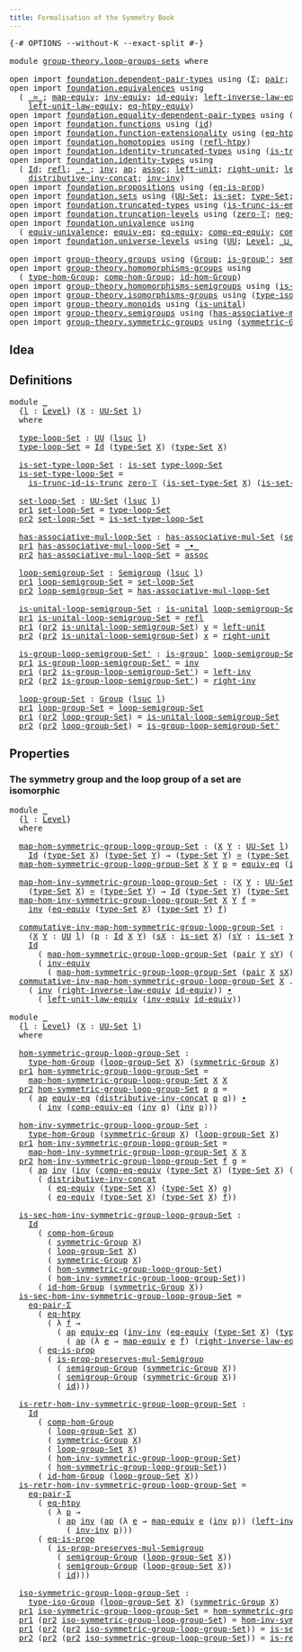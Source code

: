 ```yaml
---
title: Formalisation of the Symmetry Book
---
```


<pre class="Agda"><a id="60" class="Symbol">{-#</a> <a id="64" class="Keyword">OPTIONS</a> <a id="72" class="Pragma">--without-K</a> <a id="84" class="Pragma">--exact-split</a> <a id="98" class="Symbol">#-}</a>

<a id="103" class="Keyword">module</a> <a id="110" href="group-theory.loop-groups-sets.html" class="Module">group-theory.loop-groups-sets</a> <a id="140" class="Keyword">where</a>

<a id="147" class="Keyword">open</a> <a id="152" class="Keyword">import</a> <a id="159" href="foundation.dependent-pair-types.html" class="Module">foundation.dependent-pair-types</a> <a id="191" class="Keyword">using</a> <a id="197" class="Symbol">(</a><a id="198" href="foundation-core.dependent-pair-types.html#502" class="Record">Σ</a><a id="199" class="Symbol">;</a> <a id="201" href="foundation-core.dependent-pair-types.html#575" class="InductiveConstructor">pair</a><a id="205" class="Symbol">;</a> <a id="207" href="foundation-core.dependent-pair-types.html#592" class="Field">pr1</a><a id="210" class="Symbol">;</a> <a id="212" href="foundation-core.dependent-pair-types.html#604" class="Field">pr2</a><a id="215" class="Symbol">)</a>
<a id="217" class="Keyword">open</a> <a id="222" class="Keyword">import</a> <a id="229" href="foundation.equivalences.html" class="Module">foundation.equivalences</a> <a id="253" class="Keyword">using</a>
  <a id="261" class="Symbol">(</a> <a id="263" href="foundation-core.equivalences.html#1607" class="Function Operator">_≃_</a><a id="266" class="Symbol">;</a> <a id="268" href="foundation-core.equivalences.html#1807" class="Function">map-equiv</a><a id="277" class="Symbol">;</a> <a id="279" href="foundation-core.equivalences.html#5707" class="Function">inv-equiv</a><a id="288" class="Symbol">;</a> <a id="290" href="foundation-core.equivalences.html#2480" class="Function">id-equiv</a><a id="298" class="Symbol">;</a> <a id="300" href="foundation.equivalences.html#15272" class="Function">left-inverse-law-equiv</a><a id="322" class="Symbol">;</a> <a id="324" href="foundation.equivalences.html#15445" class="Function">right-inverse-law-equiv</a><a id="347" class="Symbol">;</a>
    <a id="353" href="foundation.equivalences.html#15046" class="Function">left-unit-law-equiv</a><a id="372" class="Symbol">;</a> <a id="374" href="foundation.equivalences.html#13491" class="Function">eq-htpy-equiv</a><a id="387" class="Symbol">)</a>
<a id="389" class="Keyword">open</a> <a id="394" class="Keyword">import</a> <a id="401" href="foundation.equality-dependent-pair-types.html" class="Module">foundation.equality-dependent-pair-types</a> <a id="442" class="Keyword">using</a> <a id="448" class="Symbol">(</a><a id="449" href="foundation.equality-dependent-pair-types.html#1372" class="Function">eq-pair-Σ</a><a id="458" class="Symbol">)</a>
<a id="460" class="Keyword">open</a> <a id="465" class="Keyword">import</a> <a id="472" href="foundation.functions.html" class="Module">foundation.functions</a> <a id="493" class="Keyword">using</a> <a id="499" class="Symbol">(</a><a id="500" href="foundation-core.functions.html#309" class="Function">id</a><a id="502" class="Symbol">)</a>
<a id="504" class="Keyword">open</a> <a id="509" class="Keyword">import</a> <a id="516" href="foundation.function-extensionality.html" class="Module">foundation.function-extensionality</a> <a id="551" class="Keyword">using</a> <a id="557" class="Symbol">(</a><a id="558" href="foundation-core.function-extensionality.html#1464" class="Function">eq-htpy</a><a id="565" class="Symbol">)</a>
<a id="567" class="Keyword">open</a> <a id="572" class="Keyword">import</a> <a id="579" href="foundation.homotopies.html" class="Module">foundation.homotopies</a> <a id="601" class="Keyword">using</a> <a id="607" class="Symbol">(</a><a id="608" href="foundation-core.homotopies.html#710" class="Function">refl-htpy</a><a id="617" class="Symbol">)</a>
<a id="619" class="Keyword">open</a> <a id="624" class="Keyword">import</a> <a id="631" href="foundation.identity-truncated-types.html" class="Module">foundation.identity-truncated-types</a> <a id="667" class="Keyword">using</a> <a id="673" class="Symbol">(</a><a id="674" href="foundation.identity-truncated-types.html#643" class="Function">is-trunc-id-is-trunc</a><a id="694" class="Symbol">)</a>
<a id="696" class="Keyword">open</a> <a id="701" class="Keyword">import</a> <a id="708" href="foundation.identity-types.html" class="Module">foundation.identity-types</a> <a id="734" class="Keyword">using</a>
  <a id="742" class="Symbol">(</a> <a id="744" href="foundation-core.identity-types.html#641" class="Datatype">Id</a><a id="746" class="Symbol">;</a> <a id="748" href="foundation-core.identity-types.html#694" class="InductiveConstructor">refl</a><a id="752" class="Symbol">;</a> <a id="754" href="foundation-core.identity-types.html#1239" class="Function Operator">_∙_</a><a id="757" class="Symbol">;</a> <a id="759" href="foundation-core.identity-types.html#1552" class="Function">inv</a><a id="762" class="Symbol">;</a> <a id="764" href="foundation-core.identity-types.html#2853" class="Function">ap</a><a id="766" class="Symbol">;</a> <a id="768" href="foundation-core.identity-types.html#1699" class="Function">assoc</a><a id="773" class="Symbol">;</a> <a id="775" href="foundation-core.identity-types.html#1828" class="Function">left-unit</a><a id="784" class="Symbol">;</a> <a id="786" href="foundation-core.identity-types.html#1905" class="Function">right-unit</a><a id="796" class="Symbol">;</a> <a id="798" href="foundation-core.identity-types.html#1995" class="Function">left-inv</a><a id="806" class="Symbol">;</a> <a id="808" href="foundation-core.identity-types.html#2081" class="Function">right-inv</a><a id="817" class="Symbol">;</a>
    <a id="823" href="foundation-core.identity-types.html#2248" class="Function">distributive-inv-concat</a><a id="846" class="Symbol">;</a> <a id="848" href="foundation-core.identity-types.html#2169" class="Function">inv-inv</a><a id="855" class="Symbol">)</a>
<a id="857" class="Keyword">open</a> <a id="862" class="Keyword">import</a> <a id="869" href="foundation.propositions.html" class="Module">foundation.propositions</a> <a id="893" class="Keyword">using</a> <a id="899" class="Symbol">(</a><a id="900" href="foundation-core.propositions.html#2707" class="Function">eq-is-prop</a><a id="910" class="Symbol">)</a>
<a id="912" class="Keyword">open</a> <a id="917" class="Keyword">import</a> <a id="924" href="foundation.sets.html" class="Module">foundation.sets</a> <a id="940" class="Keyword">using</a> <a id="946" class="Symbol">(</a><a id="947" href="foundation-core.sets.html#1177" class="Function">UU-Set</a><a id="953" class="Symbol">;</a> <a id="955" href="foundation-core.sets.html#1099" class="Function">is-set</a><a id="961" class="Symbol">;</a> <a id="963" href="foundation-core.sets.html#1291" class="Function">type-Set</a><a id="971" class="Symbol">;</a> <a id="973" href="foundation-core.sets.html#1342" class="Function">is-set-type-Set</a><a id="988" class="Symbol">)</a>
<a id="990" class="Keyword">open</a> <a id="995" class="Keyword">import</a> <a id="1002" href="foundation.truncated-types.html" class="Module">foundation.truncated-types</a> <a id="1029" class="Keyword">using</a> <a id="1035" class="Symbol">(</a><a id="1036" href="foundation-core.truncated-types.html#5203" class="Function">is-trunc-is-emb</a><a id="1051" class="Symbol">)</a>
<a id="1053" class="Keyword">open</a> <a id="1058" class="Keyword">import</a> <a id="1065" href="foundation.truncation-levels.html" class="Module">foundation.truncation-levels</a> <a id="1094" class="Keyword">using</a> <a id="1100" class="Symbol">(</a><a id="1101" href="foundation-core.truncation-levels.html#479" class="Function">zero-𝕋</a><a id="1107" class="Symbol">;</a> <a id="1109" href="foundation-core.truncation-levels.html#435" class="Function">neg-one-𝕋</a><a id="1118" class="Symbol">)</a>
<a id="1120" class="Keyword">open</a> <a id="1125" class="Keyword">import</a> <a id="1132" href="foundation.univalence.html" class="Module">foundation.univalence</a> <a id="1154" class="Keyword">using</a>
  <a id="1162" class="Symbol">(</a> <a id="1164" href="foundation.univalence.html#1385" class="Function">equiv-univalence</a><a id="1180" class="Symbol">;</a> <a id="1182" href="foundation-core.univalence.html#832" class="Function">equiv-eq</a><a id="1190" class="Symbol">;</a> <a id="1192" href="foundation.univalence.html#1280" class="Function">eq-equiv</a><a id="1200" class="Symbol">;</a> <a id="1202" href="foundation.univalence.html#3237" class="Function">comp-eq-equiv</a><a id="1215" class="Symbol">;</a> <a id="1217" href="foundation.univalence.html#3059" class="Function">comp-equiv-eq</a><a id="1230" class="Symbol">)</a>
<a id="1232" class="Keyword">open</a> <a id="1237" class="Keyword">import</a> <a id="1244" href="foundation.universe-levels.html" class="Module">foundation.universe-levels</a> <a id="1271" class="Keyword">using</a> <a id="1277" class="Symbol">(</a><a id="1278" href="foundation-core.universe-levels.html#222" class="Primitive">UU</a><a id="1280" class="Symbol">;</a> <a id="1282" href="Agda.Primitive.html#597" class="Postulate">Level</a><a id="1287" class="Symbol">;</a> <a id="1289" href="Agda.Primitive.html#810" class="Primitive Operator">_⊔_</a><a id="1292" class="Symbol">;</a> <a id="1294" href="Agda.Primitive.html#780" class="Primitive">lsuc</a><a id="1298" class="Symbol">)</a>

<a id="1301" class="Keyword">open</a> <a id="1306" class="Keyword">import</a> <a id="1313" href="group-theory.groups.html" class="Module">group-theory.groups</a> <a id="1333" class="Keyword">using</a> <a id="1339" class="Symbol">(</a><a id="1340" href="group-theory.groups.html#2398" class="Function">Group</a><a id="1345" class="Symbol">;</a> <a id="1347" href="group-theory.groups.html#1938" class="Function">is-group&#39;</a><a id="1356" class="Symbol">;</a> <a id="1358" href="group-theory.groups.html#2520" class="Function">semigroup-Group</a><a id="1373" class="Symbol">)</a>
<a id="1375" class="Keyword">open</a> <a id="1380" class="Keyword">import</a> <a id="1387" href="group-theory.homomorphisms-groups.html" class="Module">group-theory.homomorphisms-groups</a> <a id="1421" class="Keyword">using</a>
  <a id="1429" class="Symbol">(</a> <a id="1431" href="group-theory.homomorphisms-groups.html#1617" class="Function">type-hom-Group</a><a id="1445" class="Symbol">;</a> <a id="1447" href="group-theory.homomorphisms-groups.html#2243" class="Function">comp-hom-Group</a><a id="1461" class="Symbol">;</a> <a id="1463" href="group-theory.homomorphisms-groups.html#2074" class="Function">id-hom-Group</a><a id="1475" class="Symbol">)</a>
<a id="1477" class="Keyword">open</a> <a id="1482" class="Keyword">import</a> <a id="1489" href="group-theory.homomorphisms-semigroups.html" class="Module">group-theory.homomorphisms-semigroups</a> <a id="1527" class="Keyword">using</a> <a id="1533" class="Symbol">(</a><a id="1534" href="group-theory.homomorphisms-semigroups.html#2098" class="Function">is-prop-preserves-mul-Semigroup</a><a id="1565" class="Symbol">)</a>
<a id="1567" class="Keyword">open</a> <a id="1572" class="Keyword">import</a> <a id="1579" href="group-theory.isomorphisms-groups.html" class="Module">group-theory.isomorphisms-groups</a> <a id="1612" class="Keyword">using</a> <a id="1618" class="Symbol">(</a><a id="1619" href="group-theory.isomorphisms-groups.html#1701" class="Function">type-iso-Group</a><a id="1633" class="Symbol">)</a>
<a id="1635" class="Keyword">open</a> <a id="1640" class="Keyword">import</a> <a id="1647" href="group-theory.monoids.html" class="Module">group-theory.monoids</a> <a id="1668" class="Keyword">using</a> <a id="1674" class="Symbol">(</a><a id="1675" href="group-theory.monoids.html#831" class="Function">is-unital</a><a id="1684" class="Symbol">)</a>
<a id="1686" class="Keyword">open</a> <a id="1691" class="Keyword">import</a> <a id="1698" href="group-theory.semigroups.html" class="Module">group-theory.semigroups</a> <a id="1722" class="Keyword">using</a> <a id="1728" class="Symbol">(</a><a id="1729" href="group-theory.semigroups.html#611" class="Function">has-associative-mul-Set</a><a id="1752" class="Symbol">;</a> <a id="1754" href="group-theory.semigroups.html#737" class="Function">Semigroup</a><a id="1763" class="Symbol">)</a>
<a id="1765" class="Keyword">open</a> <a id="1770" class="Keyword">import</a> <a id="1777" href="group-theory.symmetric-groups.html" class="Module">group-theory.symmetric-groups</a> <a id="1807" class="Keyword">using</a> <a id="1813" class="Symbol">(</a><a id="1814" href="group-theory.symmetric-groups.html#3527" class="Function">symmetric-Group</a><a id="1829" class="Symbol">)</a>
</pre>
## Idea

## Definitions
<pre class="Agda"><a id="1868" class="Keyword">module</a> <a id="1875" href="group-theory.loop-groups-sets.html#1875" class="Module">_</a>
  <a id="1879" class="Symbol">{</a><a id="1880" href="group-theory.loop-groups-sets.html#1880" class="Bound">l</a> <a id="1882" class="Symbol">:</a> <a id="1884" href="Agda.Primitive.html#597" class="Postulate">Level</a><a id="1889" class="Symbol">}</a> <a id="1891" class="Symbol">(</a><a id="1892" href="group-theory.loop-groups-sets.html#1892" class="Bound">X</a> <a id="1894" class="Symbol">:</a> <a id="1896" href="foundation-core.sets.html#1177" class="Function">UU-Set</a> <a id="1903" href="group-theory.loop-groups-sets.html#1880" class="Bound">l</a><a id="1904" class="Symbol">)</a>
  <a id="1908" class="Keyword">where</a>

  <a id="1917" href="group-theory.loop-groups-sets.html#1917" class="Function">type-loop-Set</a> <a id="1931" class="Symbol">:</a> <a id="1933" href="foundation-core.universe-levels.html#222" class="Primitive">UU</a> <a id="1936" class="Symbol">(</a><a id="1937" href="Agda.Primitive.html#780" class="Primitive">lsuc</a> <a id="1942" href="group-theory.loop-groups-sets.html#1880" class="Bound">l</a><a id="1943" class="Symbol">)</a>
  <a id="1947" href="group-theory.loop-groups-sets.html#1917" class="Function">type-loop-Set</a> <a id="1961" class="Symbol">=</a> <a id="1963" href="foundation-core.identity-types.html#641" class="Datatype">Id</a> <a id="1966" class="Symbol">(</a><a id="1967" href="foundation-core.sets.html#1291" class="Function">type-Set</a> <a id="1976" href="group-theory.loop-groups-sets.html#1892" class="Bound">X</a><a id="1977" class="Symbol">)</a> <a id="1979" class="Symbol">(</a><a id="1980" href="foundation-core.sets.html#1291" class="Function">type-Set</a> <a id="1989" href="group-theory.loop-groups-sets.html#1892" class="Bound">X</a><a id="1990" class="Symbol">)</a>

  <a id="1995" href="group-theory.loop-groups-sets.html#1995" class="Function">is-set-type-loop-Set</a> <a id="2016" class="Symbol">:</a> <a id="2018" href="foundation-core.sets.html#1099" class="Function">is-set</a> <a id="2025" href="group-theory.loop-groups-sets.html#1917" class="Function">type-loop-Set</a>
  <a id="2041" href="group-theory.loop-groups-sets.html#1995" class="Function">is-set-type-loop-Set</a> <a id="2062" class="Symbol">=</a>
    <a id="2068" href="foundation.identity-truncated-types.html#643" class="Function">is-trunc-id-is-trunc</a> <a id="2089" href="foundation-core.truncation-levels.html#479" class="Function">zero-𝕋</a> <a id="2096" class="Symbol">(</a><a id="2097" href="foundation-core.sets.html#1342" class="Function">is-set-type-Set</a> <a id="2113" href="group-theory.loop-groups-sets.html#1892" class="Bound">X</a><a id="2114" class="Symbol">)</a> <a id="2116" class="Symbol">(</a><a id="2117" href="foundation-core.sets.html#1342" class="Function">is-set-type-Set</a> <a id="2133" href="group-theory.loop-groups-sets.html#1892" class="Bound">X</a><a id="2134" class="Symbol">)</a>

  <a id="2139" href="group-theory.loop-groups-sets.html#2139" class="Function">set-loop-Set</a> <a id="2152" class="Symbol">:</a> <a id="2154" href="foundation-core.sets.html#1177" class="Function">UU-Set</a> <a id="2161" class="Symbol">(</a><a id="2162" href="Agda.Primitive.html#780" class="Primitive">lsuc</a> <a id="2167" href="group-theory.loop-groups-sets.html#1880" class="Bound">l</a><a id="2168" class="Symbol">)</a>
  <a id="2172" href="foundation-core.dependent-pair-types.html#592" class="Field">pr1</a> <a id="2176" href="group-theory.loop-groups-sets.html#2139" class="Function">set-loop-Set</a> <a id="2189" class="Symbol">=</a> <a id="2191" href="group-theory.loop-groups-sets.html#1917" class="Function">type-loop-Set</a>
  <a id="2207" href="foundation-core.dependent-pair-types.html#604" class="Field">pr2</a> <a id="2211" href="group-theory.loop-groups-sets.html#2139" class="Function">set-loop-Set</a> <a id="2224" class="Symbol">=</a> <a id="2226" href="group-theory.loop-groups-sets.html#1995" class="Function">is-set-type-loop-Set</a>

  <a id="2250" href="group-theory.loop-groups-sets.html#2250" class="Function">has-associative-mul-loop-Set</a> <a id="2279" class="Symbol">:</a> <a id="2281" href="group-theory.semigroups.html#611" class="Function">has-associative-mul-Set</a> <a id="2305" class="Symbol">(</a><a id="2306" href="group-theory.loop-groups-sets.html#2139" class="Function">set-loop-Set</a><a id="2318" class="Symbol">)</a>
  <a id="2322" href="foundation-core.dependent-pair-types.html#592" class="Field">pr1</a> <a id="2326" href="group-theory.loop-groups-sets.html#2250" class="Function">has-associative-mul-loop-Set</a> <a id="2355" class="Symbol">=</a> <a id="2357" href="foundation-core.identity-types.html#1239" class="Function Operator">_∙_</a>
  <a id="2363" href="foundation-core.dependent-pair-types.html#604" class="Field">pr2</a> <a id="2367" href="group-theory.loop-groups-sets.html#2250" class="Function">has-associative-mul-loop-Set</a> <a id="2396" class="Symbol">=</a> <a id="2398" href="foundation-core.identity-types.html#1699" class="Function">assoc</a>

  <a id="2407" href="group-theory.loop-groups-sets.html#2407" class="Function">loop-semigroup-Set</a> <a id="2426" class="Symbol">:</a> <a id="2428" href="group-theory.semigroups.html#737" class="Function">Semigroup</a> <a id="2438" class="Symbol">(</a><a id="2439" href="Agda.Primitive.html#780" class="Primitive">lsuc</a> <a id="2444" href="group-theory.loop-groups-sets.html#1880" class="Bound">l</a><a id="2445" class="Symbol">)</a>
  <a id="2449" href="foundation-core.dependent-pair-types.html#592" class="Field">pr1</a> <a id="2453" href="group-theory.loop-groups-sets.html#2407" class="Function">loop-semigroup-Set</a> <a id="2472" class="Symbol">=</a> <a id="2474" href="group-theory.loop-groups-sets.html#2139" class="Function">set-loop-Set</a>
  <a id="2489" href="foundation-core.dependent-pair-types.html#604" class="Field">pr2</a> <a id="2493" href="group-theory.loop-groups-sets.html#2407" class="Function">loop-semigroup-Set</a> <a id="2512" class="Symbol">=</a> <a id="2514" href="group-theory.loop-groups-sets.html#2250" class="Function">has-associative-mul-loop-Set</a>

  <a id="2546" href="group-theory.loop-groups-sets.html#2546" class="Function">is-unital-loop-semigroup-Set</a> <a id="2575" class="Symbol">:</a> <a id="2577" href="group-theory.monoids.html#831" class="Function">is-unital</a> <a id="2587" href="group-theory.loop-groups-sets.html#2407" class="Function">loop-semigroup-Set</a>
  <a id="2608" href="foundation-core.dependent-pair-types.html#592" class="Field">pr1</a> <a id="2612" href="group-theory.loop-groups-sets.html#2546" class="Function">is-unital-loop-semigroup-Set</a> <a id="2641" class="Symbol">=</a> <a id="2643" href="foundation-core.identity-types.html#694" class="InductiveConstructor">refl</a>
  <a id="2650" href="foundation-core.dependent-pair-types.html#592" class="Field">pr1</a> <a id="2654" class="Symbol">(</a><a id="2655" href="foundation-core.dependent-pair-types.html#604" class="Field">pr2</a> <a id="2659" href="group-theory.loop-groups-sets.html#2546" class="Function">is-unital-loop-semigroup-Set</a><a id="2687" class="Symbol">)</a> <a id="2689" href="group-theory.loop-groups-sets.html#2689" class="Bound">y</a> <a id="2691" class="Symbol">=</a> <a id="2693" href="foundation-core.identity-types.html#1828" class="Function">left-unit</a>
  <a id="2705" href="foundation-core.dependent-pair-types.html#604" class="Field">pr2</a> <a id="2709" class="Symbol">(</a><a id="2710" href="foundation-core.dependent-pair-types.html#604" class="Field">pr2</a> <a id="2714" href="group-theory.loop-groups-sets.html#2546" class="Function">is-unital-loop-semigroup-Set</a><a id="2742" class="Symbol">)</a> <a id="2744" href="group-theory.loop-groups-sets.html#2744" class="Bound">x</a> <a id="2746" class="Symbol">=</a> <a id="2748" href="foundation-core.identity-types.html#1905" class="Function">right-unit</a>

  <a id="2762" href="group-theory.loop-groups-sets.html#2762" class="Function">is-group-loop-semigroup-Set&#39;</a> <a id="2791" class="Symbol">:</a> <a id="2793" href="group-theory.groups.html#1938" class="Function">is-group&#39;</a> <a id="2803" href="group-theory.loop-groups-sets.html#2407" class="Function">loop-semigroup-Set</a> <a id="2822" href="group-theory.loop-groups-sets.html#2546" class="Function">is-unital-loop-semigroup-Set</a>
  <a id="2853" href="foundation-core.dependent-pair-types.html#592" class="Field">pr1</a> <a id="2857" href="group-theory.loop-groups-sets.html#2762" class="Function">is-group-loop-semigroup-Set&#39;</a> <a id="2886" class="Symbol">=</a> <a id="2888" href="foundation-core.identity-types.html#1552" class="Function">inv</a>
  <a id="2894" href="foundation-core.dependent-pair-types.html#592" class="Field">pr1</a> <a id="2898" class="Symbol">(</a><a id="2899" href="foundation-core.dependent-pair-types.html#604" class="Field">pr2</a> <a id="2903" href="group-theory.loop-groups-sets.html#2762" class="Function">is-group-loop-semigroup-Set&#39;</a><a id="2931" class="Symbol">)</a> <a id="2933" class="Symbol">=</a> <a id="2935" href="foundation-core.identity-types.html#1995" class="Function">left-inv</a>
  <a id="2946" href="foundation-core.dependent-pair-types.html#604" class="Field">pr2</a> <a id="2950" class="Symbol">(</a><a id="2951" href="foundation-core.dependent-pair-types.html#604" class="Field">pr2</a> <a id="2955" href="group-theory.loop-groups-sets.html#2762" class="Function">is-group-loop-semigroup-Set&#39;</a><a id="2983" class="Symbol">)</a> <a id="2985" class="Symbol">=</a> <a id="2987" href="foundation-core.identity-types.html#2081" class="Function">right-inv</a>

  <a id="3000" href="group-theory.loop-groups-sets.html#3000" class="Function">loop-group-Set</a> <a id="3015" class="Symbol">:</a> <a id="3017" href="group-theory.groups.html#2398" class="Function">Group</a> <a id="3023" class="Symbol">(</a><a id="3024" href="Agda.Primitive.html#780" class="Primitive">lsuc</a> <a id="3029" href="group-theory.loop-groups-sets.html#1880" class="Bound">l</a><a id="3030" class="Symbol">)</a>
  <a id="3034" href="foundation-core.dependent-pair-types.html#592" class="Field">pr1</a> <a id="3038" href="group-theory.loop-groups-sets.html#3000" class="Function">loop-group-Set</a> <a id="3053" class="Symbol">=</a> <a id="3055" href="group-theory.loop-groups-sets.html#2407" class="Function">loop-semigroup-Set</a>
  <a id="3076" href="foundation-core.dependent-pair-types.html#592" class="Field">pr1</a> <a id="3080" class="Symbol">(</a><a id="3081" href="foundation-core.dependent-pair-types.html#604" class="Field">pr2</a> <a id="3085" href="group-theory.loop-groups-sets.html#3000" class="Function">loop-group-Set</a><a id="3099" class="Symbol">)</a> <a id="3101" class="Symbol">=</a> <a id="3103" href="group-theory.loop-groups-sets.html#2546" class="Function">is-unital-loop-semigroup-Set</a>
  <a id="3134" href="foundation-core.dependent-pair-types.html#604" class="Field">pr2</a> <a id="3138" class="Symbol">(</a><a id="3139" href="foundation-core.dependent-pair-types.html#604" class="Field">pr2</a> <a id="3143" href="group-theory.loop-groups-sets.html#3000" class="Function">loop-group-Set</a><a id="3157" class="Symbol">)</a> <a id="3159" class="Symbol">=</a> <a id="3161" href="group-theory.loop-groups-sets.html#2762" class="Function">is-group-loop-semigroup-Set&#39;</a>
</pre>
## Properties

### The symmetry group and the loop group of a set are isomorphic

<pre class="Agda"><a id="3285" class="Keyword">module</a> <a id="3292" href="group-theory.loop-groups-sets.html#3292" class="Module">_</a>
  <a id="3296" class="Symbol">{</a><a id="3297" href="group-theory.loop-groups-sets.html#3297" class="Bound">l</a> <a id="3299" class="Symbol">:</a> <a id="3301" href="Agda.Primitive.html#597" class="Postulate">Level</a><a id="3306" class="Symbol">}</a>
  <a id="3310" class="Keyword">where</a>

  <a id="3319" href="group-theory.loop-groups-sets.html#3319" class="Function">map-hom-symmetric-group-loop-group-Set</a> <a id="3358" class="Symbol">:</a> <a id="3360" class="Symbol">(</a><a id="3361" href="group-theory.loop-groups-sets.html#3361" class="Bound">X</a> <a id="3363" href="group-theory.loop-groups-sets.html#3363" class="Bound">Y</a> <a id="3365" class="Symbol">:</a> <a id="3367" href="foundation-core.sets.html#1177" class="Function">UU-Set</a> <a id="3374" href="group-theory.loop-groups-sets.html#3297" class="Bound">l</a><a id="3375" class="Symbol">)</a> <a id="3377" class="Symbol">→</a>
    <a id="3383" href="foundation-core.identity-types.html#641" class="Datatype">Id</a> <a id="3386" class="Symbol">(</a><a id="3387" href="foundation-core.sets.html#1291" class="Function">type-Set</a> <a id="3396" href="group-theory.loop-groups-sets.html#3361" class="Bound">X</a><a id="3397" class="Symbol">)</a> <a id="3399" class="Symbol">(</a><a id="3400" href="foundation-core.sets.html#1291" class="Function">type-Set</a> <a id="3409" href="group-theory.loop-groups-sets.html#3363" class="Bound">Y</a><a id="3410" class="Symbol">)</a> <a id="3412" class="Symbol">→</a> <a id="3414" class="Symbol">(</a><a id="3415" href="foundation-core.sets.html#1291" class="Function">type-Set</a> <a id="3424" href="group-theory.loop-groups-sets.html#3363" class="Bound">Y</a><a id="3425" class="Symbol">)</a> <a id="3427" href="foundation-core.equivalences.html#1607" class="Function Operator">≃</a> <a id="3429" class="Symbol">(</a><a id="3430" href="foundation-core.sets.html#1291" class="Function">type-Set</a> <a id="3439" href="group-theory.loop-groups-sets.html#3361" class="Bound">X</a><a id="3440" class="Symbol">)</a>
  <a id="3444" href="group-theory.loop-groups-sets.html#3319" class="Function">map-hom-symmetric-group-loop-group-Set</a> <a id="3483" href="group-theory.loop-groups-sets.html#3483" class="Bound">X</a> <a id="3485" href="group-theory.loop-groups-sets.html#3485" class="Bound">Y</a> <a id="3487" href="group-theory.loop-groups-sets.html#3487" class="Bound">p</a> <a id="3489" class="Symbol">=</a> <a id="3491" href="foundation-core.univalence.html#832" class="Function">equiv-eq</a> <a id="3500" class="Symbol">(</a><a id="3501" href="foundation-core.identity-types.html#1552" class="Function">inv</a> <a id="3505" href="group-theory.loop-groups-sets.html#3487" class="Bound">p</a><a id="3506" class="Symbol">)</a>

  <a id="3511" href="group-theory.loop-groups-sets.html#3511" class="Function">map-hom-inv-symmetric-group-loop-group-Set</a> <a id="3554" class="Symbol">:</a> <a id="3556" class="Symbol">(</a><a id="3557" href="group-theory.loop-groups-sets.html#3557" class="Bound">X</a> <a id="3559" href="group-theory.loop-groups-sets.html#3559" class="Bound">Y</a> <a id="3561" class="Symbol">:</a> <a id="3563" href="foundation-core.sets.html#1177" class="Function">UU-Set</a> <a id="3570" href="group-theory.loop-groups-sets.html#3297" class="Bound">l</a><a id="3571" class="Symbol">)</a> <a id="3573" class="Symbol">→</a>
    <a id="3579" class="Symbol">(</a><a id="3580" href="foundation-core.sets.html#1291" class="Function">type-Set</a> <a id="3589" href="group-theory.loop-groups-sets.html#3557" class="Bound">X</a><a id="3590" class="Symbol">)</a> <a id="3592" href="foundation-core.equivalences.html#1607" class="Function Operator">≃</a> <a id="3594" class="Symbol">(</a><a id="3595" href="foundation-core.sets.html#1291" class="Function">type-Set</a> <a id="3604" href="group-theory.loop-groups-sets.html#3559" class="Bound">Y</a><a id="3605" class="Symbol">)</a> <a id="3607" class="Symbol">→</a> <a id="3609" href="foundation-core.identity-types.html#641" class="Datatype">Id</a> <a id="3612" class="Symbol">(</a><a id="3613" href="foundation-core.sets.html#1291" class="Function">type-Set</a> <a id="3622" href="group-theory.loop-groups-sets.html#3559" class="Bound">Y</a><a id="3623" class="Symbol">)</a> <a id="3625" class="Symbol">(</a><a id="3626" href="foundation-core.sets.html#1291" class="Function">type-Set</a> <a id="3635" href="group-theory.loop-groups-sets.html#3557" class="Bound">X</a><a id="3636" class="Symbol">)</a>
  <a id="3640" href="group-theory.loop-groups-sets.html#3511" class="Function">map-hom-inv-symmetric-group-loop-group-Set</a> <a id="3683" href="group-theory.loop-groups-sets.html#3683" class="Bound">X</a> <a id="3685" href="group-theory.loop-groups-sets.html#3685" class="Bound">Y</a> <a id="3687" href="group-theory.loop-groups-sets.html#3687" class="Bound">f</a> <a id="3689" class="Symbol">=</a>
    <a id="3695" href="foundation-core.identity-types.html#1552" class="Function">inv</a> <a id="3699" class="Symbol">(</a><a id="3700" href="foundation.univalence.html#1280" class="Function">eq-equiv</a> <a id="3709" class="Symbol">(</a><a id="3710" href="foundation-core.sets.html#1291" class="Function">type-Set</a> <a id="3719" href="group-theory.loop-groups-sets.html#3683" class="Bound">X</a><a id="3720" class="Symbol">)</a> <a id="3722" class="Symbol">(</a><a id="3723" href="foundation-core.sets.html#1291" class="Function">type-Set</a> <a id="3732" href="group-theory.loop-groups-sets.html#3685" class="Bound">Y</a><a id="3733" class="Symbol">)</a> <a id="3735" href="group-theory.loop-groups-sets.html#3687" class="Bound">f</a><a id="3736" class="Symbol">)</a>

  <a id="3741" href="group-theory.loop-groups-sets.html#3741" class="Function">commutative-inv-map-hom-symmetric-group-loop-group-Set</a> <a id="3796" class="Symbol">:</a>
    <a id="3802" class="Symbol">(</a><a id="3803" href="group-theory.loop-groups-sets.html#3803" class="Bound">X</a> <a id="3805" href="group-theory.loop-groups-sets.html#3805" class="Bound">Y</a> <a id="3807" class="Symbol">:</a> <a id="3809" href="foundation-core.universe-levels.html#222" class="Primitive">UU</a> <a id="3812" href="group-theory.loop-groups-sets.html#3297" class="Bound">l</a><a id="3813" class="Symbol">)</a> <a id="3815" class="Symbol">(</a><a id="3816" href="group-theory.loop-groups-sets.html#3816" class="Bound">p</a> <a id="3818" class="Symbol">:</a> <a id="3820" href="foundation-core.identity-types.html#641" class="Datatype">Id</a> <a id="3823" href="group-theory.loop-groups-sets.html#3803" class="Bound">X</a> <a id="3825" href="group-theory.loop-groups-sets.html#3805" class="Bound">Y</a><a id="3826" class="Symbol">)</a> <a id="3828" class="Symbol">(</a><a id="3829" href="group-theory.loop-groups-sets.html#3829" class="Bound">sX</a> <a id="3832" class="Symbol">:</a> <a id="3834" href="foundation-core.sets.html#1099" class="Function">is-set</a> <a id="3841" href="group-theory.loop-groups-sets.html#3803" class="Bound">X</a><a id="3842" class="Symbol">)</a> <a id="3844" class="Symbol">(</a><a id="3845" href="group-theory.loop-groups-sets.html#3845" class="Bound">sY</a> <a id="3848" class="Symbol">:</a> <a id="3850" href="foundation-core.sets.html#1099" class="Function">is-set</a> <a id="3857" href="group-theory.loop-groups-sets.html#3805" class="Bound">Y</a><a id="3858" class="Symbol">)</a> <a id="3860" class="Symbol">→</a>
    <a id="3866" href="foundation-core.identity-types.html#641" class="Datatype">Id</a>
      <a id="3875" class="Symbol">(</a> <a id="3877" href="group-theory.loop-groups-sets.html#3319" class="Function">map-hom-symmetric-group-loop-group-Set</a> <a id="3916" class="Symbol">(</a><a id="3917" href="foundation-core.dependent-pair-types.html#575" class="InductiveConstructor">pair</a> <a id="3922" href="group-theory.loop-groups-sets.html#3805" class="Bound">Y</a> <a id="3924" href="group-theory.loop-groups-sets.html#3845" class="Bound">sY</a><a id="3926" class="Symbol">)</a> <a id="3928" class="Symbol">(</a><a id="3929" href="foundation-core.dependent-pair-types.html#575" class="InductiveConstructor">pair</a> <a id="3934" href="group-theory.loop-groups-sets.html#3803" class="Bound">X</a> <a id="3936" href="group-theory.loop-groups-sets.html#3829" class="Bound">sX</a><a id="3938" class="Symbol">)</a> <a id="3940" class="Symbol">(</a><a id="3941" href="foundation-core.identity-types.html#1552" class="Function">inv</a> <a id="3945" href="group-theory.loop-groups-sets.html#3816" class="Bound">p</a><a id="3946" class="Symbol">))</a>
      <a id="3955" class="Symbol">(</a> <a id="3957" href="foundation-core.equivalences.html#5707" class="Function">inv-equiv</a>
        <a id="3975" class="Symbol">(</a> <a id="3977" href="group-theory.loop-groups-sets.html#3319" class="Function">map-hom-symmetric-group-loop-group-Set</a> <a id="4016" class="Symbol">(</a><a id="4017" href="foundation-core.dependent-pair-types.html#575" class="InductiveConstructor">pair</a> <a id="4022" href="group-theory.loop-groups-sets.html#3803" class="Bound">X</a> <a id="4024" href="group-theory.loop-groups-sets.html#3829" class="Bound">sX</a><a id="4026" class="Symbol">)</a> <a id="4028" class="Symbol">(</a><a id="4029" href="foundation-core.dependent-pair-types.html#575" class="InductiveConstructor">pair</a> <a id="4034" href="group-theory.loop-groups-sets.html#3805" class="Bound">Y</a> <a id="4036" href="group-theory.loop-groups-sets.html#3845" class="Bound">sY</a><a id="4038" class="Symbol">)</a> <a id="4040" href="group-theory.loop-groups-sets.html#3816" class="Bound">p</a><a id="4041" class="Symbol">))</a>
  <a id="4046" href="group-theory.loop-groups-sets.html#3741" class="Function">commutative-inv-map-hom-symmetric-group-loop-group-Set</a> <a id="4101" href="group-theory.loop-groups-sets.html#4101" class="Bound">X</a> <a id="4103" class="DottedPattern Symbol">.</a><a id="4104" href="group-theory.loop-groups-sets.html#4101" class="DottedPattern Bound">X</a> <a id="4106" href="foundation-core.identity-types.html#694" class="InductiveConstructor">refl</a> <a id="4111" href="group-theory.loop-groups-sets.html#4111" class="Bound">sX</a> <a id="4114" href="group-theory.loop-groups-sets.html#4114" class="Bound">sY</a> <a id="4117" class="Symbol">=</a>
    <a id="4123" class="Symbol">(</a> <a id="4125" href="foundation-core.identity-types.html#1552" class="Function">inv</a> <a id="4129" class="Symbol">(</a><a id="4130" href="foundation.equivalences.html#15445" class="Function">right-inverse-law-equiv</a> <a id="4154" href="foundation-core.equivalences.html#2480" class="Function">id-equiv</a><a id="4162" class="Symbol">))</a> <a id="4165" href="foundation-core.identity-types.html#1239" class="Function Operator">∙</a>
      <a id="4173" class="Symbol">(</a> <a id="4175" href="foundation.equivalences.html#15046" class="Function">left-unit-law-equiv</a> <a id="4195" class="Symbol">(</a><a id="4196" href="foundation-core.equivalences.html#5707" class="Function">inv-equiv</a> <a id="4206" href="foundation-core.equivalences.html#2480" class="Function">id-equiv</a><a id="4214" class="Symbol">))</a>

<a id="4218" class="Keyword">module</a> <a id="4225" href="group-theory.loop-groups-sets.html#4225" class="Module">_</a>
  <a id="4229" class="Symbol">{</a><a id="4230" href="group-theory.loop-groups-sets.html#4230" class="Bound">l</a> <a id="4232" class="Symbol">:</a> <a id="4234" href="Agda.Primitive.html#597" class="Postulate">Level</a><a id="4239" class="Symbol">}</a> <a id="4241" class="Symbol">(</a><a id="4242" href="group-theory.loop-groups-sets.html#4242" class="Bound">X</a> <a id="4244" class="Symbol">:</a> <a id="4246" href="foundation-core.sets.html#1177" class="Function">UU-Set</a> <a id="4253" href="group-theory.loop-groups-sets.html#4230" class="Bound">l</a><a id="4254" class="Symbol">)</a>
  <a id="4258" class="Keyword">where</a>

  <a id="4267" href="group-theory.loop-groups-sets.html#4267" class="Function">hom-symmetric-group-loop-group-Set</a> <a id="4302" class="Symbol">:</a>
    <a id="4308" href="group-theory.homomorphisms-groups.html#1617" class="Function">type-hom-Group</a> <a id="4323" class="Symbol">(</a><a id="4324" href="group-theory.loop-groups-sets.html#3000" class="Function">loop-group-Set</a> <a id="4339" href="group-theory.loop-groups-sets.html#4242" class="Bound">X</a><a id="4340" class="Symbol">)</a> <a id="4342" class="Symbol">(</a><a id="4343" href="group-theory.symmetric-groups.html#3527" class="Function">symmetric-Group</a> <a id="4359" href="group-theory.loop-groups-sets.html#4242" class="Bound">X</a><a id="4360" class="Symbol">)</a>
  <a id="4364" href="foundation-core.dependent-pair-types.html#592" class="Field">pr1</a> <a id="4368" href="group-theory.loop-groups-sets.html#4267" class="Function">hom-symmetric-group-loop-group-Set</a> <a id="4403" class="Symbol">=</a>
    <a id="4409" href="group-theory.loop-groups-sets.html#3319" class="Function">map-hom-symmetric-group-loop-group-Set</a> <a id="4448" href="group-theory.loop-groups-sets.html#4242" class="Bound">X</a> <a id="4450" href="group-theory.loop-groups-sets.html#4242" class="Bound">X</a>
  <a id="4454" href="foundation-core.dependent-pair-types.html#604" class="Field">pr2</a> <a id="4458" href="group-theory.loop-groups-sets.html#4267" class="Function">hom-symmetric-group-loop-group-Set</a> <a id="4493" href="group-theory.loop-groups-sets.html#4493" class="Bound">p</a> <a id="4495" href="group-theory.loop-groups-sets.html#4495" class="Bound">q</a> <a id="4497" class="Symbol">=</a>
    <a id="4503" class="Symbol">(</a> <a id="4505" href="foundation-core.identity-types.html#2853" class="Function">ap</a> <a id="4508" href="foundation-core.univalence.html#832" class="Function">equiv-eq</a> <a id="4517" class="Symbol">(</a><a id="4518" href="foundation-core.identity-types.html#2248" class="Function">distributive-inv-concat</a> <a id="4542" href="group-theory.loop-groups-sets.html#4493" class="Bound">p</a> <a id="4544" href="group-theory.loop-groups-sets.html#4495" class="Bound">q</a><a id="4545" class="Symbol">))</a> <a id="4548" href="foundation-core.identity-types.html#1239" class="Function Operator">∙</a>
      <a id="4556" class="Symbol">(</a> <a id="4558" href="foundation-core.identity-types.html#1552" class="Function">inv</a> <a id="4562" class="Symbol">(</a><a id="4563" href="foundation.univalence.html#3059" class="Function">comp-equiv-eq</a> <a id="4577" class="Symbol">(</a><a id="4578" href="foundation-core.identity-types.html#1552" class="Function">inv</a> <a id="4582" href="group-theory.loop-groups-sets.html#4495" class="Bound">q</a><a id="4583" class="Symbol">)</a> <a id="4585" class="Symbol">(</a><a id="4586" href="foundation-core.identity-types.html#1552" class="Function">inv</a> <a id="4590" href="group-theory.loop-groups-sets.html#4493" class="Bound">p</a><a id="4591" class="Symbol">)))</a>

  <a id="4598" href="group-theory.loop-groups-sets.html#4598" class="Function">hom-inv-symmetric-group-loop-group-Set</a> <a id="4637" class="Symbol">:</a>
    <a id="4643" href="group-theory.homomorphisms-groups.html#1617" class="Function">type-hom-Group</a> <a id="4658" class="Symbol">(</a><a id="4659" href="group-theory.symmetric-groups.html#3527" class="Function">symmetric-Group</a> <a id="4675" href="group-theory.loop-groups-sets.html#4242" class="Bound">X</a><a id="4676" class="Symbol">)</a> <a id="4678" class="Symbol">(</a><a id="4679" href="group-theory.loop-groups-sets.html#3000" class="Function">loop-group-Set</a> <a id="4694" href="group-theory.loop-groups-sets.html#4242" class="Bound">X</a><a id="4695" class="Symbol">)</a>
  <a id="4699" href="foundation-core.dependent-pair-types.html#592" class="Field">pr1</a> <a id="4703" href="group-theory.loop-groups-sets.html#4598" class="Function">hom-inv-symmetric-group-loop-group-Set</a> <a id="4742" class="Symbol">=</a>
    <a id="4748" href="group-theory.loop-groups-sets.html#3511" class="Function">map-hom-inv-symmetric-group-loop-group-Set</a> <a id="4791" href="group-theory.loop-groups-sets.html#4242" class="Bound">X</a> <a id="4793" href="group-theory.loop-groups-sets.html#4242" class="Bound">X</a>
  <a id="4797" href="foundation-core.dependent-pair-types.html#604" class="Field">pr2</a> <a id="4801" href="group-theory.loop-groups-sets.html#4598" class="Function">hom-inv-symmetric-group-loop-group-Set</a> <a id="4840" href="group-theory.loop-groups-sets.html#4840" class="Bound">f</a> <a id="4842" href="group-theory.loop-groups-sets.html#4842" class="Bound">g</a> <a id="4844" class="Symbol">=</a>
    <a id="4850" class="Symbol">(</a> <a id="4852" href="foundation-core.identity-types.html#2853" class="Function">ap</a> <a id="4855" href="foundation-core.identity-types.html#1552" class="Function">inv</a> <a id="4859" class="Symbol">(</a><a id="4860" href="foundation-core.identity-types.html#1552" class="Function">inv</a> <a id="4864" class="Symbol">(</a><a id="4865" href="foundation.univalence.html#3237" class="Function">comp-eq-equiv</a> <a id="4879" class="Symbol">(</a><a id="4880" href="foundation-core.sets.html#1291" class="Function">type-Set</a> <a id="4889" href="group-theory.loop-groups-sets.html#4242" class="Bound">X</a><a id="4890" class="Symbol">)</a> <a id="4892" class="Symbol">(</a><a id="4893" href="foundation-core.sets.html#1291" class="Function">type-Set</a> <a id="4902" href="group-theory.loop-groups-sets.html#4242" class="Bound">X</a><a id="4903" class="Symbol">)</a> <a id="4905" class="Symbol">(</a><a id="4906" href="foundation-core.sets.html#1291" class="Function">type-Set</a> <a id="4915" href="group-theory.loop-groups-sets.html#4242" class="Bound">X</a><a id="4916" class="Symbol">)</a> <a id="4918" href="group-theory.loop-groups-sets.html#4842" class="Bound">g</a> <a id="4920" href="group-theory.loop-groups-sets.html#4840" class="Bound">f</a><a id="4921" class="Symbol">)))</a> <a id="4925" href="foundation-core.identity-types.html#1239" class="Function Operator">∙</a>
      <a id="4933" class="Symbol">(</a> <a id="4935" href="foundation-core.identity-types.html#2248" class="Function">distributive-inv-concat</a>
        <a id="4967" class="Symbol">(</a> <a id="4969" href="foundation.univalence.html#1280" class="Function">eq-equiv</a> <a id="4978" class="Symbol">(</a><a id="4979" href="foundation-core.sets.html#1291" class="Function">type-Set</a> <a id="4988" href="group-theory.loop-groups-sets.html#4242" class="Bound">X</a><a id="4989" class="Symbol">)</a> <a id="4991" class="Symbol">(</a><a id="4992" href="foundation-core.sets.html#1291" class="Function">type-Set</a> <a id="5001" href="group-theory.loop-groups-sets.html#4242" class="Bound">X</a><a id="5002" class="Symbol">)</a> <a id="5004" href="group-theory.loop-groups-sets.html#4842" class="Bound">g</a><a id="5005" class="Symbol">)</a>
        <a id="5015" class="Symbol">(</a> <a id="5017" href="foundation.univalence.html#1280" class="Function">eq-equiv</a> <a id="5026" class="Symbol">(</a><a id="5027" href="foundation-core.sets.html#1291" class="Function">type-Set</a> <a id="5036" href="group-theory.loop-groups-sets.html#4242" class="Bound">X</a><a id="5037" class="Symbol">)</a> <a id="5039" class="Symbol">(</a><a id="5040" href="foundation-core.sets.html#1291" class="Function">type-Set</a> <a id="5049" href="group-theory.loop-groups-sets.html#4242" class="Bound">X</a><a id="5050" class="Symbol">)</a> <a id="5052" href="group-theory.loop-groups-sets.html#4840" class="Bound">f</a><a id="5053" class="Symbol">))</a>

  <a id="5059" href="group-theory.loop-groups-sets.html#5059" class="Function">is-sec-hom-inv-symmetric-group-loop-group-Set</a> <a id="5105" class="Symbol">:</a>
    <a id="5111" href="foundation-core.identity-types.html#641" class="Datatype">Id</a>
      <a id="5120" class="Symbol">(</a> <a id="5122" href="group-theory.homomorphisms-groups.html#2243" class="Function">comp-hom-Group</a>
        <a id="5145" class="Symbol">(</a> <a id="5147" href="group-theory.symmetric-groups.html#3527" class="Function">symmetric-Group</a> <a id="5163" href="group-theory.loop-groups-sets.html#4242" class="Bound">X</a><a id="5164" class="Symbol">)</a>
        <a id="5174" class="Symbol">(</a> <a id="5176" href="group-theory.loop-groups-sets.html#3000" class="Function">loop-group-Set</a> <a id="5191" href="group-theory.loop-groups-sets.html#4242" class="Bound">X</a><a id="5192" class="Symbol">)</a>
        <a id="5202" class="Symbol">(</a> <a id="5204" href="group-theory.symmetric-groups.html#3527" class="Function">symmetric-Group</a> <a id="5220" href="group-theory.loop-groups-sets.html#4242" class="Bound">X</a><a id="5221" class="Symbol">)</a>
        <a id="5231" class="Symbol">(</a> <a id="5233" href="group-theory.loop-groups-sets.html#4267" class="Function">hom-symmetric-group-loop-group-Set</a><a id="5267" class="Symbol">)</a>
        <a id="5277" class="Symbol">(</a> <a id="5279" href="group-theory.loop-groups-sets.html#4598" class="Function">hom-inv-symmetric-group-loop-group-Set</a><a id="5317" class="Symbol">))</a>
      <a id="5326" class="Symbol">(</a> <a id="5328" href="group-theory.homomorphisms-groups.html#2074" class="Function">id-hom-Group</a> <a id="5341" class="Symbol">(</a><a id="5342" href="group-theory.symmetric-groups.html#3527" class="Function">symmetric-Group</a> <a id="5358" href="group-theory.loop-groups-sets.html#4242" class="Bound">X</a><a id="5359" class="Symbol">))</a>
  <a id="5364" href="group-theory.loop-groups-sets.html#5059" class="Function">is-sec-hom-inv-symmetric-group-loop-group-Set</a> <a id="5410" class="Symbol">=</a>
    <a id="5416" href="foundation.equality-dependent-pair-types.html#1372" class="Function">eq-pair-Σ</a>
      <a id="5432" class="Symbol">(</a> <a id="5434" href="foundation-core.function-extensionality.html#1464" class="Function">eq-htpy</a>
        <a id="5450" class="Symbol">(</a> <a id="5452" class="Symbol">λ</a> <a id="5454" href="group-theory.loop-groups-sets.html#5454" class="Bound">f</a> <a id="5456" class="Symbol">→</a>
          <a id="5468" class="Symbol">(</a> <a id="5470" href="foundation-core.identity-types.html#2853" class="Function">ap</a> <a id="5473" href="foundation-core.univalence.html#832" class="Function">equiv-eq</a> <a id="5482" class="Symbol">(</a><a id="5483" href="foundation-core.identity-types.html#2169" class="Function">inv-inv</a> <a id="5491" class="Symbol">(</a><a id="5492" href="foundation.univalence.html#1280" class="Function">eq-equiv</a> <a id="5501" class="Symbol">(</a><a id="5502" href="foundation-core.sets.html#1291" class="Function">type-Set</a> <a id="5511" href="group-theory.loop-groups-sets.html#4242" class="Bound">X</a><a id="5512" class="Symbol">)</a> <a id="5514" class="Symbol">(</a><a id="5515" href="foundation-core.sets.html#1291" class="Function">type-Set</a> <a id="5524" href="group-theory.loop-groups-sets.html#4242" class="Bound">X</a><a id="5525" class="Symbol">)</a> <a id="5527" href="group-theory.loop-groups-sets.html#5454" class="Bound">f</a><a id="5528" class="Symbol">)))</a> <a id="5532" href="foundation-core.identity-types.html#1239" class="Function Operator">∙</a>
            <a id="5546" class="Symbol">(</a> <a id="5548" href="foundation-core.identity-types.html#2853" class="Function">ap</a> <a id="5551" class="Symbol">(λ</a> <a id="5554" href="group-theory.loop-groups-sets.html#5554" class="Bound">e</a> <a id="5556" class="Symbol">→</a> <a id="5558" href="foundation-core.equivalences.html#1807" class="Function">map-equiv</a> <a id="5568" href="group-theory.loop-groups-sets.html#5554" class="Bound">e</a> <a id="5570" href="group-theory.loop-groups-sets.html#5454" class="Bound">f</a><a id="5571" class="Symbol">)</a> <a id="5573" class="Symbol">(</a><a id="5574" href="foundation.equivalences.html#15445" class="Function">right-inverse-law-equiv</a> <a id="5598" href="foundation.univalence.html#1385" class="Function">equiv-univalence</a><a id="5614" class="Symbol">))))</a>
      <a id="5625" class="Symbol">(</a> <a id="5627" href="foundation-core.propositions.html#2707" class="Function">eq-is-prop</a>
        <a id="5646" class="Symbol">(</a> <a id="5648" href="group-theory.homomorphisms-semigroups.html#2098" class="Function">is-prop-preserves-mul-Semigroup</a>
          <a id="5690" class="Symbol">(</a> <a id="5692" href="group-theory.groups.html#2520" class="Function">semigroup-Group</a> <a id="5708" class="Symbol">(</a><a id="5709" href="group-theory.symmetric-groups.html#3527" class="Function">symmetric-Group</a> <a id="5725" href="group-theory.loop-groups-sets.html#4242" class="Bound">X</a><a id="5726" class="Symbol">))</a>
          <a id="5739" class="Symbol">(</a> <a id="5741" href="group-theory.groups.html#2520" class="Function">semigroup-Group</a> <a id="5757" class="Symbol">(</a><a id="5758" href="group-theory.symmetric-groups.html#3527" class="Function">symmetric-Group</a> <a id="5774" href="group-theory.loop-groups-sets.html#4242" class="Bound">X</a><a id="5775" class="Symbol">))</a>
          <a id="5788" class="Symbol">(</a> <a id="5790" href="foundation-core.functions.html#309" class="Function">id</a><a id="5792" class="Symbol">)))</a>

  <a id="5799" href="group-theory.loop-groups-sets.html#5799" class="Function">is-retr-hom-inv-symmetric-group-loop-group-Set</a> <a id="5846" class="Symbol">:</a>
    <a id="5852" href="foundation-core.identity-types.html#641" class="Datatype">Id</a>
      <a id="5861" class="Symbol">(</a> <a id="5863" href="group-theory.homomorphisms-groups.html#2243" class="Function">comp-hom-Group</a>
        <a id="5886" class="Symbol">(</a> <a id="5888" href="group-theory.loop-groups-sets.html#3000" class="Function">loop-group-Set</a> <a id="5903" href="group-theory.loop-groups-sets.html#4242" class="Bound">X</a><a id="5904" class="Symbol">)</a>
        <a id="5914" class="Symbol">(</a> <a id="5916" href="group-theory.symmetric-groups.html#3527" class="Function">symmetric-Group</a> <a id="5932" href="group-theory.loop-groups-sets.html#4242" class="Bound">X</a><a id="5933" class="Symbol">)</a>
        <a id="5943" class="Symbol">(</a> <a id="5945" href="group-theory.loop-groups-sets.html#3000" class="Function">loop-group-Set</a> <a id="5960" href="group-theory.loop-groups-sets.html#4242" class="Bound">X</a><a id="5961" class="Symbol">)</a>
        <a id="5971" class="Symbol">(</a> <a id="5973" href="group-theory.loop-groups-sets.html#4598" class="Function">hom-inv-symmetric-group-loop-group-Set</a><a id="6011" class="Symbol">)</a>
        <a id="6021" class="Symbol">(</a> <a id="6023" href="group-theory.loop-groups-sets.html#4267" class="Function">hom-symmetric-group-loop-group-Set</a><a id="6057" class="Symbol">))</a>
      <a id="6066" class="Symbol">(</a> <a id="6068" href="group-theory.homomorphisms-groups.html#2074" class="Function">id-hom-Group</a> <a id="6081" class="Symbol">(</a><a id="6082" href="group-theory.loop-groups-sets.html#3000" class="Function">loop-group-Set</a> <a id="6097" href="group-theory.loop-groups-sets.html#4242" class="Bound">X</a><a id="6098" class="Symbol">))</a>
  <a id="6103" href="group-theory.loop-groups-sets.html#5799" class="Function">is-retr-hom-inv-symmetric-group-loop-group-Set</a> <a id="6150" class="Symbol">=</a>
    <a id="6156" href="foundation.equality-dependent-pair-types.html#1372" class="Function">eq-pair-Σ</a>
      <a id="6172" class="Symbol">(</a> <a id="6174" href="foundation-core.function-extensionality.html#1464" class="Function">eq-htpy</a>
        <a id="6190" class="Symbol">(</a> <a id="6192" class="Symbol">λ</a> <a id="6194" href="group-theory.loop-groups-sets.html#6194" class="Bound">p</a> <a id="6196" class="Symbol">→</a>
          <a id="6208" class="Symbol">(</a> <a id="6210" href="foundation-core.identity-types.html#2853" class="Function">ap</a> <a id="6213" href="foundation-core.identity-types.html#1552" class="Function">inv</a> <a id="6217" class="Symbol">(</a><a id="6218" href="foundation-core.identity-types.html#2853" class="Function">ap</a> <a id="6221" class="Symbol">(λ</a> <a id="6224" href="group-theory.loop-groups-sets.html#6224" class="Bound">e</a> <a id="6226" class="Symbol">→</a> <a id="6228" href="foundation-core.equivalences.html#1807" class="Function">map-equiv</a> <a id="6238" href="group-theory.loop-groups-sets.html#6224" class="Bound">e</a> <a id="6240" class="Symbol">(</a><a id="6241" href="foundation-core.identity-types.html#1552" class="Function">inv</a> <a id="6245" href="group-theory.loop-groups-sets.html#6194" class="Bound">p</a><a id="6246" class="Symbol">))</a> <a id="6249" class="Symbol">(</a><a id="6250" href="foundation.equivalences.html#15272" class="Function">left-inverse-law-equiv</a> <a id="6273" href="foundation.univalence.html#1385" class="Function">equiv-univalence</a><a id="6289" class="Symbol">)))</a> <a id="6293" href="foundation-core.identity-types.html#1239" class="Function Operator">∙</a>
            <a id="6307" class="Symbol">(</a> <a id="6309" href="foundation-core.identity-types.html#2169" class="Function">inv-inv</a> <a id="6317" href="group-theory.loop-groups-sets.html#6194" class="Bound">p</a><a id="6318" class="Symbol">)))</a>
      <a id="6328" class="Symbol">(</a> <a id="6330" href="foundation-core.propositions.html#2707" class="Function">eq-is-prop</a>
        <a id="6349" class="Symbol">(</a> <a id="6351" href="group-theory.homomorphisms-semigroups.html#2098" class="Function">is-prop-preserves-mul-Semigroup</a>
          <a id="6393" class="Symbol">(</a> <a id="6395" href="group-theory.groups.html#2520" class="Function">semigroup-Group</a> <a id="6411" class="Symbol">(</a><a id="6412" href="group-theory.loop-groups-sets.html#3000" class="Function">loop-group-Set</a> <a id="6427" href="group-theory.loop-groups-sets.html#4242" class="Bound">X</a><a id="6428" class="Symbol">))</a>
          <a id="6441" class="Symbol">(</a> <a id="6443" href="group-theory.groups.html#2520" class="Function">semigroup-Group</a> <a id="6459" class="Symbol">(</a><a id="6460" href="group-theory.loop-groups-sets.html#3000" class="Function">loop-group-Set</a> <a id="6475" href="group-theory.loop-groups-sets.html#4242" class="Bound">X</a><a id="6476" class="Symbol">))</a>
          <a id="6489" class="Symbol">(</a> <a id="6491" href="foundation-core.functions.html#309" class="Function">id</a><a id="6493" class="Symbol">)))</a>

  <a id="6500" href="group-theory.loop-groups-sets.html#6500" class="Function">iso-symmetric-group-loop-group-Set</a> <a id="6535" class="Symbol">:</a>
    <a id="6541" href="group-theory.isomorphisms-groups.html#1701" class="Function">type-iso-Group</a> <a id="6556" class="Symbol">(</a><a id="6557" href="group-theory.loop-groups-sets.html#3000" class="Function">loop-group-Set</a> <a id="6572" href="group-theory.loop-groups-sets.html#4242" class="Bound">X</a><a id="6573" class="Symbol">)</a> <a id="6575" class="Symbol">(</a><a id="6576" href="group-theory.symmetric-groups.html#3527" class="Function">symmetric-Group</a> <a id="6592" href="group-theory.loop-groups-sets.html#4242" class="Bound">X</a><a id="6593" class="Symbol">)</a>
  <a id="6597" href="foundation-core.dependent-pair-types.html#592" class="Field">pr1</a> <a id="6601" href="group-theory.loop-groups-sets.html#6500" class="Function">iso-symmetric-group-loop-group-Set</a> <a id="6636" class="Symbol">=</a> <a id="6638" href="group-theory.loop-groups-sets.html#4267" class="Function">hom-symmetric-group-loop-group-Set</a>
  <a id="6675" href="foundation-core.dependent-pair-types.html#592" class="Field">pr1</a> <a id="6679" class="Symbol">(</a><a id="6680" href="foundation-core.dependent-pair-types.html#604" class="Field">pr2</a> <a id="6684" href="group-theory.loop-groups-sets.html#6500" class="Function">iso-symmetric-group-loop-group-Set</a><a id="6718" class="Symbol">)</a> <a id="6720" class="Symbol">=</a> <a id="6722" href="group-theory.loop-groups-sets.html#4598" class="Function">hom-inv-symmetric-group-loop-group-Set</a>
  <a id="6763" href="foundation-core.dependent-pair-types.html#592" class="Field">pr1</a> <a id="6767" class="Symbol">(</a><a id="6768" href="foundation-core.dependent-pair-types.html#604" class="Field">pr2</a> <a id="6772" class="Symbol">(</a><a id="6773" href="foundation-core.dependent-pair-types.html#604" class="Field">pr2</a> <a id="6777" href="group-theory.loop-groups-sets.html#6500" class="Function">iso-symmetric-group-loop-group-Set</a><a id="6811" class="Symbol">))</a> <a id="6814" class="Symbol">=</a> <a id="6816" href="group-theory.loop-groups-sets.html#5059" class="Function">is-sec-hom-inv-symmetric-group-loop-group-Set</a>
  <a id="6864" href="foundation-core.dependent-pair-types.html#604" class="Field">pr2</a> <a id="6868" class="Symbol">(</a><a id="6869" href="foundation-core.dependent-pair-types.html#604" class="Field">pr2</a> <a id="6873" class="Symbol">(</a><a id="6874" href="foundation-core.dependent-pair-types.html#604" class="Field">pr2</a> <a id="6878" href="group-theory.loop-groups-sets.html#6500" class="Function">iso-symmetric-group-loop-group-Set</a><a id="6912" class="Symbol">))</a> <a id="6915" class="Symbol">=</a> <a id="6917" href="group-theory.loop-groups-sets.html#5799" class="Function">is-retr-hom-inv-symmetric-group-loop-group-Set</a>
</pre>
